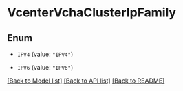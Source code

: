 # VcenterVchaClusterIpFamily

## Enum


* `IPV4` (value: `"IPV4"`)

* `IPV6` (value: `"IPV6"`)


[[Back to Model list]](../README.md#documentation-for-models) [[Back to API list]](../README.md#documentation-for-api-endpoints) [[Back to README]](../README.md)


